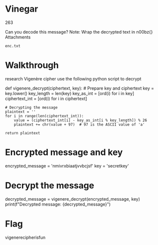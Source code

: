 # Vinegar
263

Can you decode this message? Note: Wrap the decrypted text in n00bz{}
Attachments

    enc.txt


# Walkthrough

research Vigenère cipher
use the following python script to decrypt

def vigenere_decrypt(ciphertext, key):
    # Prepare key and ciphertext
    key = key.lower()
    key_length = len(key)
    key_as_int = [ord(i) for i in key]
    ciphertext_int = [ord(i) for i in ciphertext]
    
    # Decrypting the message
    plaintext = ''
    for i in range(len(ciphertext_int)):
        value = (ciphertext_int[i] - key_as_int[i % key_length]) % 26
        plaintext += chr(value + 97)  # 97 is the ASCII value of 'a'
        
    return plaintext

# Encrypted message and key
encrypted_message = 'nmivrxbiaatjvvbcjsf'
key = 'secretkey'

# Decrypt the message
decrypted_message = vigenere_decrypt(encrypted_message, key)
print(f"Decrypted message: {decrypted_message}")

# Flag
vigenerecipherisfun